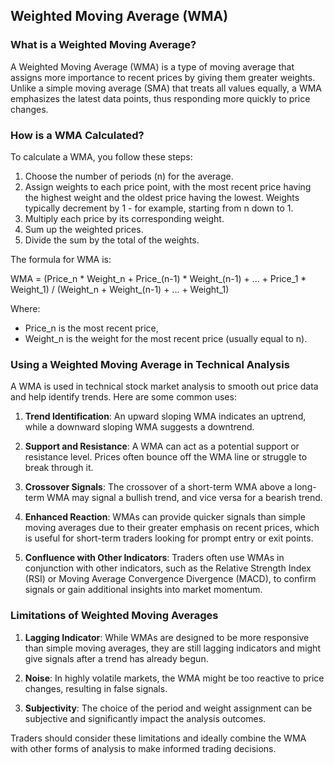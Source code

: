 ## Weighted Moving Average (WMA)

### What is a Weighted Moving Average?

A Weighted Moving Average (WMA) is a type of moving average that assigns more importance to recent prices by giving them greater weights. Unlike a simple moving average (SMA) that treats all values equally, a WMA emphasizes the latest data points, thus responding more quickly to price changes.

### How is a WMA Calculated?

To calculate a WMA, you follow these steps:

1. Choose the number of periods (n) for the average.
2. Assign weights to each price point, with the most recent price having the highest weight and the oldest price having the lowest. Weights typically decrement by 1 - for example, starting from n down to 1.
3. Multiply each price by its corresponding weight.
4. Sum up the weighted prices.
5. Divide the sum by the total of the weights.

The formula for WMA is:

WMA = (Price_n * Weight_n + Price_(n-1) * Weight_(n-1) + ... + Price_1 * Weight_1) / (Weight_n + Weight_(n-1) + ... + Weight_1)

Where:
- Price_n is the most recent price,
- Weight_n is the weight for the most recent price (usually equal to n).

### Using a Weighted Moving Average in Technical Analysis

A WMA is used in technical stock market analysis to smooth out price data and help identify trends. Here are some common uses:

1. **Trend Identification**: An upward sloping WMA indicates an uptrend, while a downward sloping WMA suggests a downtrend.

2. **Support and Resistance**: A WMA can act as a potential support or resistance level. Prices often bounce off the WMA line or struggle to break through it.

3. **Crossover Signals**: The crossover of a short-term WMA above a long-term WMA may signal a bullish trend, and vice versa for a bearish trend.

4. **Enhanced Reaction**: WMAs can provide quicker signals than simple moving averages due to their greater emphasis on recent prices, which is useful for short-term traders looking for prompt entry or exit points.

5. **Confluence with Other Indicators**: Traders often use WMAs in conjunction with other indicators, such as the Relative Strength Index (RSI) or Moving Average Convergence Divergence (MACD), to confirm signals or gain additional insights into market momentum.

### Limitations of Weighted Moving Averages

1. **Lagging Indicator**: While WMAs are designed to be more responsive than simple moving averages, they are still lagging indicators and might give signals after a trend has already begun.

2. **Noise**: In highly volatile markets, the WMA might be too reactive to price changes, resulting in false signals.

3. **Subjectivity**: The choice of the period and weight assignment can be subjective and significantly impact the analysis outcomes.

Traders should consider these limitations and ideally combine the WMA with other forms of analysis to make informed trading decisions.


